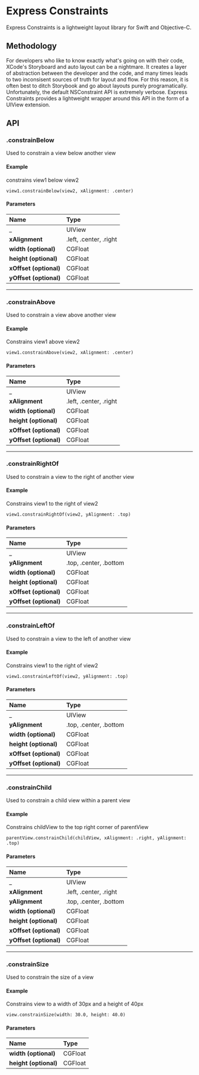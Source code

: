 # Express Constraints

Express Constraints is a lightweight layout library for Swift and Objective-C.

## Methodology

For developers who like to know exactly what's going on with their code, XCode's Storyboard and auto layout can be a nightmare. It creates a layer of abstraction between the developer and the code, and  many times leads to two inconsisent sources of truth for layout and flow. For this reason, it is often best to ditch Storybook and go about layouts purely programatically. Unfortunately, the default NSConstraint API is extremely verbose. Express Constraints provides a lightweight wrapper around this API in the form of a UIView extension.

## API

### .constrainBelow

Used to constrain a view below another view

#### Example

constrains view1 below view2

```
view1.constrainBelow(view2, xAlignment: .center)
```
#### Parameters

| Name| Type|
|:-|:-|
|_|UIView|
|**xAlignment**|.left, .center, .right|
|**width (optional)**|CGFloat|
|**height (optional)**|CGFloat|
|**xOffset (optional)**|CGFloat|
|**yOffset (optional)**|CGFloat|

---

### .constrainAbove

Used to constrain a view above another view

#### Example

Constrains view1 above view2

```
view1.constrainAbove(view2, xAlignment: .center)
```
#### Parameters

| Name| Type|
|:-|:-|
|_|UIView|
|**xAlignment**|.left, .center, .right|
|**width (optional)**|CGFloat|
|**height (optional)**|CGFloat|
|**xOffset (optional)**|CGFloat|
|**yOffset (optional)**|CGFloat|


---

### .constrainRightOf

Used to constrain a view to the right of another view

#### Example

Constrains view1 to the right of view2

```
view1.constrainRightOf(view2, yAlignment: .top)
```
#### Parameters

| Name| Type|
|:-|:-|
|_|UIView|
|**yAlignment**|.top, .center, .bottom|
|**width (optional)**|CGFloat|
|**height (optional)**|CGFloat|
|**xOffset (optional)**|CGFloat|
|**yOffset (optional)**|CGFloat|

---

### .constrainLeftOf

Used to constrain a view to the left of another view

#### Example

Constrains view1 to the right of view2

```
view1.constrainLeftOf(view2, yAlignment: .top)
```
#### Parameters

| Name| Type|
|:-|:-|
|_|UIView|
|**yAlignment**|.top, .center, .bottom|
|**width (optional)**|CGFloat|
|**height (optional)**|CGFloat|
|**xOffset (optional)**|CGFloat|
|**yOffset (optional)**|CGFloat|

---

### .constrainChild

Used to constrain a child view within a parent view

#### Example

Constrains childView to the top right corner of parentView

```
parentView.constrainChild(childView, xAlignment: .right, yAlignment: .top)
```
#### Parameters

| Name| Type|
|:-|:-|
|_|UIView|
|**xAlignment**|.left, .center, .right|
|**yAlignment**|.top, .center, .bottom|
|**width (optional)**|CGFloat|
|**height (optional)**|CGFloat|
|**xOffset (optional)**|CGFloat|
|**yOffset (optional)**|CGFloat|

---

### .constrainSize

Used to constrain the size of a view

#### Example

Constrains view to a width of 30px and a height of 40px

```
view.constrainSize(width: 30.0, height: 40.0)
```
#### Parameters

| Name| Type|
|:-|:-|
|**width (optional)**|CGFloat|
|**height (optional)**|CGFloat|
